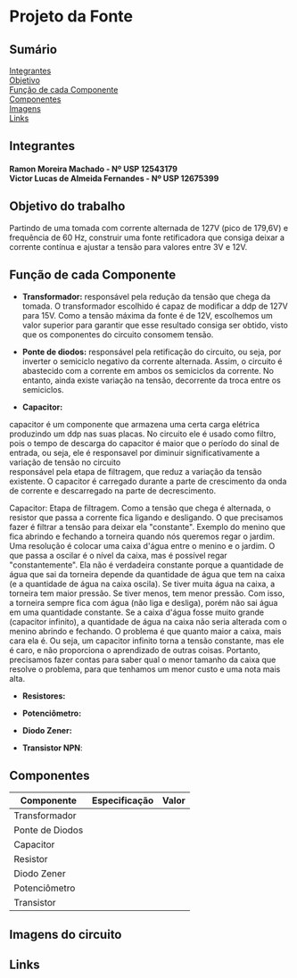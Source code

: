 # Projeto da Fonte

## Sumário
[Integrantes](#Integrantes) <br />
[Objetivo](#objetivo) <br />
[Função de cada Componente](#funcao) <br />
[Componentes](#Componentes) <br />
[Imagens](#imagens) <br />
[Links](#Links)

## Integrantes
<h4> Ramon Moreira Machado - Nº USP 12543179 <br />
Victor Lucas de Almeida Fernandes - Nº USP 12675399 </h4>

<a name="objetivo"> </a>
## Objetivo do trabalho
Partindo de uma tomada com corrente alternada de 127V (pico de 179,6V)
e frequência de 60 Hz, construir uma fonte retificadora que consiga deixar 
a corrente contínua e ajustar a tensão para valores entre 3V e 12V.


<a name="funcao"> </a>
## Função de cada Componente

* **Transformador:** 
responsável pela redução da tensão que chega da tomada. O transformador
escolhido é capaz de modificar a ddp de 127V para 15V. Como a tensão máxima 
da fonte é de 12V, escolhemos um valor superior para garantir que esse resultado
consiga ser obtido, visto que os componentes do circuito consomem tensão.

* **Ponte de diodos:** 
responsável pela retificação do circuito, ou seja, por inverter o 
semiciclo negativo da corrente alternada. Assim, o circuito é abastecido com a corrente 
em ambos os semiciclos da corrente. No entanto, ainda existe variação na tensão, decorrente
da troca entre os semiciclos.


* **Capacitor:** 

capacitor é um componente que armazena uma certa carga elétrica produzindo um ddp nas suas placas. No circuito ele é usado como filtro, pois o tempo de descarga do capacitor é maior que o período do sinal de entrada, ou seja, ele é responsavel por diminuir significativamente a variação de tensão no circuito
<br />
responsável pela etapa de filtragem, que reduz a variação da tensão existente.
O capacitor é carregado durante a parte de crescimento da onda de corrente e descarregado
na parte de decrescimento. 

Capacitor: 
Etapa de filtragem. Como a tensão que chega é alternada, o resistor que passa a corrente fica ligando e desligando.
O que precisamos fazer é filtrar a tensão para deixar ela "constante". 
Exemplo do menino que fica abrindo e fechando a torneira quando nós queremos regar o jardim. Uma resolução é colocar uma caixa d'água entre o menino e o jardim. O que passa a oscilar é o nível da caixa, mas é possível regar "constantemente".
Ela não é verdadeira constante porque a quantidade de água que sai da torneira depende da quantidade de água que tem na caixa (e a quantidade de água na caixa oscila). Se tiver muita água na caixa, a torneira tem maior pressão. Se tiver menos, tem menor pressão. Com isso, a torneira sempre fica com água (não liga e desliga), porém não sai água em uma quantidade constante.
Se a caixa d'água fosse muito grande (capacitor infinito), a quantidade de água na caixa não seria alterada com o menino abrindo e fechando. O problema é que quanto maior a caixa, mais cara ela é. Ou seja, um capacitor infinito torna a tensão constante, mas ele é caro, e não proporciona o aprendizado de outras coisas.
Portanto, precisamos fazer contas para saber qual o menor tamanho da caixa que resolve o problema, para que tenhamos um menor custo e uma nota mais alta. 


* **Resistores:**


* **Potenciômetro:**


* **Diodo Zener:**


* **Transistor NPN**:

## Componentes

| Componente | Especificação | Valor |
| --- | --- | --- |
| Transformador | | |`R$ x`|
| Ponte de Diodos | | | |
| Capacitor | | | |
| Resistor | | | |
| Diodo Zener | | | |
| Potenciômetro | | | |
| Transistor | | | |

<a name="imagens"> </a>
## Imagens do circuito

## Links
